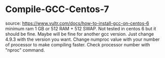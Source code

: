 # Compile-GCC-Centos-7
source: https://www.vultr.com/docs/how-to-install-gcc-on-centos-6
minimum ram 1 GB or 512 RAM + 512 SWAP.
Not tested in centos 6 but it should be fine.
Maybe will be fine for another gcc version. Just change 4.9.3 with the version you want.
Change numproc value with your number of processor to make compiling faster. Check processor number with "nproc" command.
